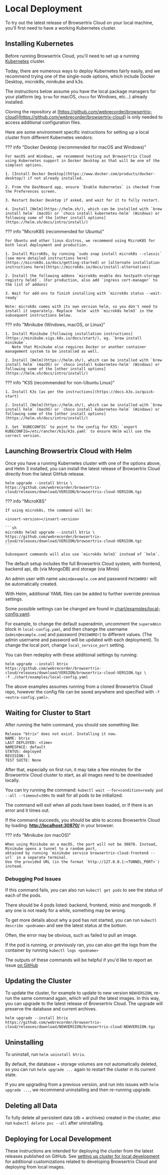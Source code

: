 # Local Deployment

To try out the latest release of Browsertrix Cloud on your local machine, you'll first need to have a working Kubernetes cluster.

## Installing Kubernetes

Before running Browsertrix Cloud, you'll need to set up a running [Kubernetes](https://kubernetes.io/) cluster.

Today, there are numerous ways to deploy Kubernetes fairly easily, and we recommend trying one of the single-node options, which include Docker Desktop, microk8s, minikube and k3s.

The instructions below assume you have the local package managers for your platform (eg. `brew` for macOS, `choco` for Windows, etc...) already installed.

Cloning the repository at [https://github.com/webrecorder/browsertrix-cloud](https://github.com/webrecorder/browsertrix-cloud) is only needed
to access additional configuration files.

Here are some environment specific instructions for setting up a local cluster from different Kubernetes vendors:

??? info "Docker Desktop (recommended for macOS and Windows)"

    For macOS and Windows, we recommend testing out Browsertrix Cloud using Kubernetes support in Docker Desktop as that will be one of the simplest options.

    1. [Install Docker Desktop](https://www.docker.com/products/docker-desktop/) if not already installed.

    2. From the Dashboard app, ensure `Enable Kubernetes` is checked from the Preferences screen.

    3. Restart Docker Desktop if asked, and wait for it to fully restart.

    4. Install [Helm](https://helm.sh/), which can be installed with `brew install helm` (macOS) or `choco install kubernetes-helm` (Windows) or following some of the [other install options](https://helm.sh/docs/intro/install/)

??? info "MicroK8S (recommended for Ubuntu)"

    For Ubuntu and other linux distros, we recommend using MicroK8S for both local deployment and production.

    1. Install MicroK8s, by running `sudo snap install microk8s --classic` [see more detailed instructions here](https://microk8s.io/docs/getting-started) or [alternate installation instructions here](https://microk8s.io/docs/install-alternatives)

    2. Install the following addons `microk8s enable dns hostpath-storage registry helm3`. (For production, also add `ingress cert-manager` to the list of addons)

    3. Wait for add-ons to finish installing with `microk8s status --wait-ready`

    Note: microk8s comes with its own version helm, so you don't need to install it separately. Replace `helm` with `microk8s helm3` in the subsequent instructions below.

??? info "Minikube (Windows, macOS, or Linux)"

    1. Install Minikube [following installation instructions](https://minikube.sigs.k8s.io/docs/start/), eg. `brew install minikube`.
       Note that Minikube also requires Docker or another container management system to be installed as well.

    2. Install [Helm](https://helm.sh/), which can be installed with `brew install helm` (macOS) or `choco install kubernetes-helm` (Windows) or following some of the [other install options](https://helm.sh/docs/intro/install/)


??? info "K3S (recommended for non-Ubuntu Linux)"

    1. Install K3s [as per the instructions](https://docs.k3s.io/quick-start)

    2. Install [Helm](https://helm.sh/), which can be installed with `brew install helm` (macOS) or `choco install kubernetes-helm` (Windows) or following some of the [other install options](https://helm.sh/docs/intro/install/)

    3. Set `KUBECONFIG` to point to the config for K3S: `export KUBECONFIG=/etc/rancher/k3s/k3s.yaml` to ensure Helm will use the correct version.

## Launching Browsertrix Cloud with Helm

Once you have a running Kubernetes cluster with one of the options above, and Helm 3 installed, you can install the latest release of Browsertrix Cloud
directly from the latest GitHub release.

<insert-version></insert-version>


```
helm upgrade --install btrix \
https://github.com/webrecorder/browsertrix-cloud/releases/download/VERSION/browsertrix-cloud-VERSION.tgz
```

??? info "MicroK8S"

    If using microk8s, the command will be:

    <insert-version></insert-version>

    ```sh
    microk8s helm3 upgrade --install btrix \
    https://github.com/webrecorder/browsertrix-cloud/releases/download/VERSION/browsertrix-cloud-VERSION.tgz
    ```

    Subsequent commands will also use `microk8s helm3` instead of `helm`.


The default setup includes the full Browsertrix Cloud system, with frontend, backend api, db (via MongoDB) and storage (via Minio)

An admin user with name `admin@example.com` and password `PASSW0RD!` will be automatically created.

With Helm, additional YAML files can be added to further override previous settings.

Some possible settings can be changed are found in [chart/examples/local-config.yaml](https://github.com/webrecorder/browsertrix-cloud/blob/main/chart/examples/local-config.yaml).

For example, to change the default superadmin, uncomment the `superadmin` block in `local-config.yaml`, and then change the username (`admin@example.com`) and password (`PASSW0RD!`) to different values. (The admin username and password will be updated with each deployment).
To change the local port, change `local_service_port` setting.

You can then redeploy with these additional settings by running:

<insert-version></insert-version>

```
helm upgrade --install btrix https://github.com/webrecorder/browsertrix-cloud/releases/download/VERSION/browsertrix-cloud-VERSION.tgz \
-f ./chart/examples/local-config.yaml
```

The above examples assumes running from a cloned Browsertrix Cloud repo, however the config file can be saved anywhere and specified with `-f <extra-config.yaml>`.


## Waiting for Cluster to Start

After running the helm command, you should see something like:

```shell
Release "btrix" does not exist. Installing it now.
NAME: btrix
LAST DEPLOYED: <time>
NAMESPACE: default
STATUS: deployed
REVISION: 1
TEST SUITE: None
```

After that, especially on first run, it may take a few minutes for the Browsertrix Cloud cluster to start, as all images need to be downloaded locally.

You can try running the command: `kubectl wait --for=condition=ready pod --all --timeout=300s` to wait for all pods to be initialized.

The command will exit when all pods have been loaded, or if there is an error and it times out.

If the command succeeds, you should be able to access Browsertrix Cloud by loading: **[http://localhost:30870/](http://localhost:30870/)** in your browser.

??? info "Minikube (on macOS)"

    When using Minikube on a macOS, the port will not be 30870. Instead, Minikube opens a tunnel to a random port,
    obtained by running `minikube service browsertrix-cloud-frontend --url` in a separate terminal.
    Use the provided URL (in the format `http://127.0.0.1:<TUNNEL_PORT>`) instead.


### Debugging Pod Issues

If this command fails, you can also run `kubectl get pods` to see the status of each of the pods.

There should be 4 pods listed: backend, frontend, minio and mongodb. If any one is not ready for a while, something may be wrong.

To get more details about why a pod has not started, you can run `kubectl describe <podname>` and see the latest status at the bottom.

Often, the error may be obvious, such as failed to pull an image.

If the pod is running, or previously ran, you can also get the logs from the container by running `kubectl logs <podname>`

The outputs of these commands will be helpful if you'd like to report an issue [on GitHub](https://github.com/webrecorder/browsertrix-cloud/issues)

## Updating the Cluster

To update the cluster, for example to update to new version `NEWVERSION`, re-run the same command again, which will pull the latest images. In this way, you can upgrade to the latest release of Browsertrix Cloud. The upgrade will preserve the database and current archives.

```shell
helm upgrade --install btrix https://github.com/webrecorder/browsertrix-cloud/releases/download/NEWVERSION/browsertrix-cloud-NEWVERSION.tgz

```

## Uninstalling

To uninstall, run `helm uninstall btrix`.

By default, the database + storage volumes are not automatically deleted, so you can run `helm upgrade ...` again to restart the cluster in its current state.

If you are upgrading from a previous version, and run into issues with `helm upgrade ...`, we recommend uninstalling and then re-running upgrade.

## Deleting all Data

To fully delete all persistent data (db + archives) created in the cluster, also run `kubectl delete pvc --all` after uninstalling.

## Deploying for Local Development

These instructions are intended for deploying the cluster from the latest releases published on GitHub. See [setting up cluster for local development](../develop/local-dev-setup.md) for additional customizations related to developing Browsertrix Cloud and deploying from local images.
